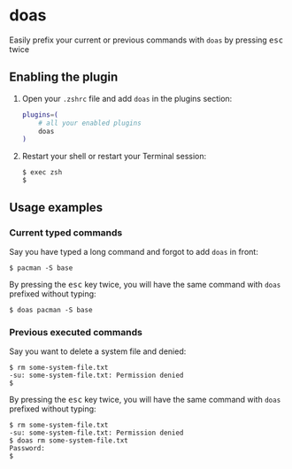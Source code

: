 # doas

Easily prefix your current or previous commands with `doas` by pressing <kbd>esc</kbd> twice

## Enabling the plugin

1.  Open your `.zshrc` file and add `doas` in the plugins section:

    ```zsh
    plugins=(
        # all your enabled plugins
        doas
    )
    ```

2.  Restart your shell or restart your Terminal session:

    ```console
    $ exec zsh
    $
    ```

## Usage examples

### Current typed commands

Say you have typed a long command and forgot to add `doas` in front:

```console
$ pacman -S base
```

By pressing the <kbd>esc</kbd> key twice, you will have the same command with `doas` prefixed without typing:

```console
$ doas pacman -S base
```

### Previous executed commands

Say you want to delete a system file and denied:

```console
$ rm some-system-file.txt
-su: some-system-file.txt: Permission denied
$
```

By pressing the <kbd>esc</kbd> key twice, you will have the same command with `doas` prefixed without typing:

```console
$ rm some-system-file.txt
-su: some-system-file.txt: Permission denied
$ doas rm some-system-file.txt
Password:
$
```

